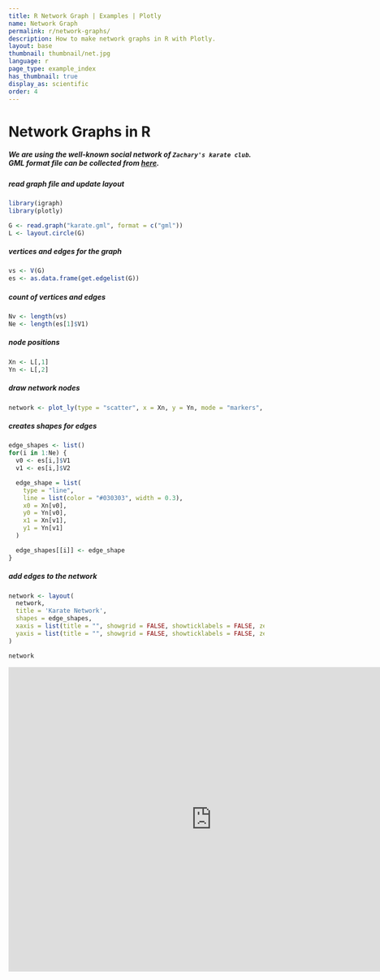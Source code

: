 ```yaml
---
title: R Network Graph | Examples | Plotly
name: Network Graph
permalink: r/network-graphs/
description: How to make network graphs in R with Plotly.
layout: base
thumbnail: thumbnail/net.jpg
language: r
page_type: example_index
has_thumbnail: true
display_as: scientific
order: 4
---
```




# Network Graphs in R

##### We are using the well-known social network of `Zachary's karate club`. GML format file can be collected from [here](https://gist.github.com/pravj/9168fe52823c1702a07b).

##### read graph file and update layout


```r
library(igraph)
library(plotly)

G <- read.graph("karate.gml", format = c("gml"))
L <- layout.circle(G)
```

##### vertices and edges for the graph

```r
vs <- V(G)
es <- as.data.frame(get.edgelist(G))
```

##### count of vertices and edges

```r
Nv <- length(vs)
Ne <- length(es[1]$V1)
```

##### node positions

```r
Xn <- L[,1]
Yn <- L[,2]
```

##### draw network nodes

```r
network <- plot_ly(type = "scatter", x = Xn, y = Yn, mode = "markers", text = vs$label, hoverinfo = "text")
```

##### creates shapes for edges

```r
edge_shapes <- list()
for(i in 1:Ne) {
  v0 <- es[i,]$V1
  v1 <- es[i,]$V2

  edge_shape = list(
    type = "line",
    line = list(color = "#030303", width = 0.3),
    x0 = Xn[v0],
    y0 = Yn[v0],
    x1 = Xn[v1],
    y1 = Yn[v1]
  )

  edge_shapes[[i]] <- edge_shape
}
```

##### add edges to the network

```r
network <- layout(
  network,
  title = 'Karate Network',
  shapes = edge_shapes,
  xaxis = list(title = "", showgrid = FALSE, showticklabels = FALSE, zeroline = FALSE),
  yaxis = list(title = "", showgrid = FALSE, showticklabels = FALSE, zeroline = FALSE)
)

network
```

<iframe height="600" id="igraph" scrolling="no" seamless="seamless" src="https://plot.ly/~RPlotBot/2803.embed" width="800" frameBorder="0"></iframe>

